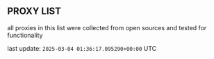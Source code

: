 ## PROXY LIST

all proxies in this list were collected from open sources and tested for functionality

last update: `2025-03-04 01:36:17.095290+00:00` UTC